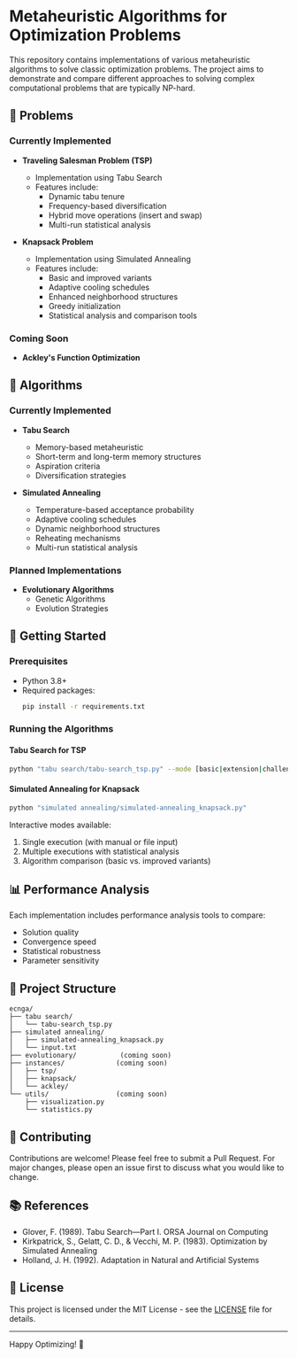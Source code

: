 # Metaheuristic Algorithms for Optimization Problems

This repository contains implementations of various metaheuristic algorithms to solve classic optimization problems. The project aims to demonstrate and compare different approaches to solving complex computational problems that are typically NP-hard.

## 🎯 Problems

### Currently Implemented
- **Traveling Salesman Problem (TSP)**
  - Implementation using Tabu Search
  - Features include:
    - Dynamic tabu tenure
    - Frequency-based diversification
    - Hybrid move operations (insert and swap)
    - Multi-run statistical analysis

- **Knapsack Problem**
  - Implementation using Simulated Annealing
  - Features include:
    - Basic and improved variants
    - Adaptive cooling schedules
    - Enhanced neighborhood structures
    - Greedy initialization
    - Statistical analysis and comparison tools

### Coming Soon
- **Ackley's Function Optimization**

## 🧮 Algorithms

### Currently Implemented
- **Tabu Search**
  - Memory-based metaheuristic
  - Short-term and long-term memory structures
  - Aspiration criteria
  - Diversification strategies

- **Simulated Annealing**
  - Temperature-based acceptance probability
  - Adaptive cooling schedules
  - Dynamic neighborhood structures
  - Reheating mechanisms
  - Multi-run statistical analysis

### Planned Implementations
- **Evolutionary Algorithms**
  - Genetic Algorithms
  - Evolution Strategies

## 🚀 Getting Started

### Prerequisites
- Python 3.8+
- Required packages:
  ```bash
  pip install -r requirements.txt
  ```

### Running the Algorithms

#### Tabu Search for TSP
```bash
python "tabu search/tabu-search_tsp.py" --mode [basic|extension|challenge] --file [instance_file] --runs [number_of_runs]
```

#### Simulated Annealing for Knapsack
```bash
python "simulated annealing/simulated-annealing_knapsack.py"
```

Interactive modes available:
1. Single execution (with manual or file input)
2. Multiple executions with statistical analysis
3. Algorithm comparison (basic vs. improved variants)

## 📊 Performance Analysis

Each implementation includes performance analysis tools to compare:
- Solution quality
- Convergence speed
- Statistical robustness
- Parameter sensitivity

## 🔧 Project Structure

```
ecnga/
├── tabu search/
│   └── tabu-search_tsp.py
├── simulated annealing/
│   ├── simulated-annealing_knapsack.py
│   └── input.txt
├── evolutionary/           (coming soon)
├── instances/             (coming soon)
│   ├── tsp/
│   ├── knapsack/
│   └── ackley/
└── utils/                 (coming soon)
    ├── visualization.py
    └── statistics.py
```

## 📝 Contributing

Contributions are welcome! Please feel free to submit a Pull Request. For major changes, please open an issue first to discuss what you would like to change.

## 📚 References

- Glover, F. (1989). Tabu Search—Part I. ORSA Journal on Computing
- Kirkpatrick, S., Gelatt, C. D., & Vecchi, M. P. (1983). Optimization by Simulated Annealing
- Holland, J. H. (1992). Adaptation in Natural and Artificial Systems

## 📄 License

This project is licensed under the MIT License - see the [LICENSE](LICENSE) file for details.

---
Happy Optimizing! 🎉